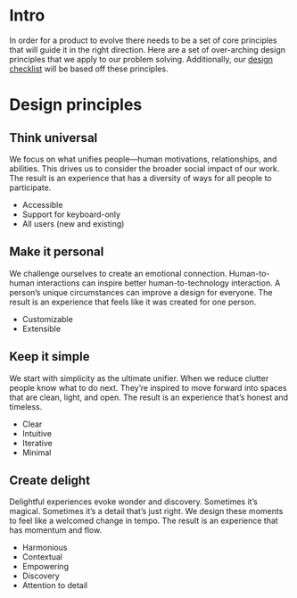 # Intro

In order for a product to evolve there needs to be a set of core principles that
will guide it in the right direction. Here are a set of over-arching design
principles that we apply to our problem solving. Additionally, our
[design checklist](https://github.com/Microsoft/vscode/wiki/%5BWIP%5D-Design-Checklist)
will be based off these principles.

# Design principles

## Think universal

We focus on what unifies people—human motivations, relationships, and abilities.
This drives us to consider the broader social impact of our work. The result is
an experience that has a diversity of ways for all people to participate.

-   Accessible
-   Support for keyboard-only
-   All users (new and existing)

## Make it personal

We challenge ourselves to create an emotional connection. Human-to-human
interactions can inspire better human-to-technology interaction. A person’s
unique circumstances can improve a design for everyone. The result is an
experience that feels like it was created for one person.

-   Customizable
-   Extensible

## Keep it simple

We start with simplicity as the ultimate unifier. When we reduce clutter people
know what to do next. They’re inspired to move forward into spaces that are
clean, light, and open. The result is an experience that’s honest and timeless.

-   Clear
-   Intuitive
-   Iterative
-   Minimal

## Create delight

Delightful experiences evoke wonder and discovery. Sometimes it’s magical.
Sometimes it’s a detail that’s just right. We design these moments to feel like
a welcomed change in tempo. The result is an experience that has momentum and
flow.

-   Harmonious
-   Contextual
-   Empowering
-   Discovery
-   Attention to detail
